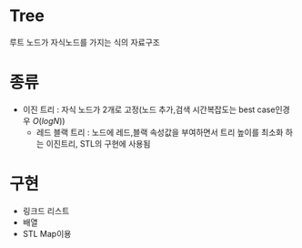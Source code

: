 # Tree
루트 노드가 자식노드를 가지는 식의 자료구조

# 종류
- 이진 트리 : 자식 노드가 2개로 고정(노드 추가,검색 시간복잡도는 best case인경우 $O(logN)$)
  - 레드 블랙 트리 : 노드에 레드,블랙 속성값을 부여하면서 트리 높이를 최소화 하는 이진트리, STL의 구현에 사용됨

# 구현
- 링크드 리스트
- 배열
- STL Map이용
